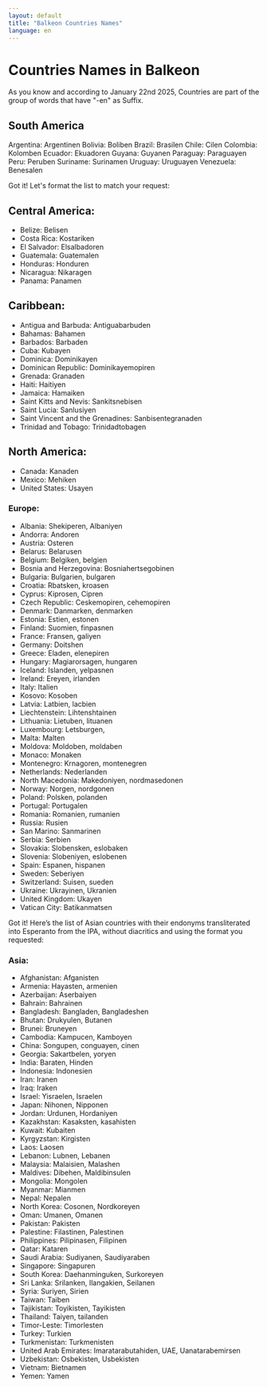 ```yaml
---
layout: default
title: "Balkeon Countries Names"
language: en
---
```


# Countries Names in Balkeon

As you know and according to January 22nd 2025, Countries are part of the group of words that have "-en" as Suffix. 

## South America

Argentina: Argentinen
Bolivia: Boliben
Brazil: Brasilen
Chile: Cilen
Colombia: Kolomben
Ecuador: Ekuadoren
Guyana: Guyanen
Paraguay: Paraguayen
Peru: Peruben
Suriname: Surinamen
Uruguay: Uruguayen
Venezuela: Benesalen

Got it! Let's format the list to match your request:

## **Central America:**
- Belize: Belisen
- Costa Rica: Kostariken
- El Salvador: Elsalbadoren
- Guatemala: Guatemalen
- Honduras: Honduren
- Nicaragua: Nikaragen
- Panama: Panamen

## **Caribbean:**
- Antigua and Barbuda: Antiguabarbuden
- Bahamas: Bahamen
- Barbados: Barbaden
- Cuba: Kubayen
- Dominica: Dominikayen
- Dominican Republic: Dominikayemopiren
- Grenada: Granaden
- Haiti: Haitiyen
- Jamaica: Hamaiken
- Saint Kitts and Nevis: Sankitsnebisen
- Saint Lucia: Sanlusiyen
- Saint Vincent and the Grenadines: Sanbisentegranaden
- Trinidad and Tobago: Trinidadtobagen

## **North America:**
- Canada: Kanaden
- Mexico: Mehiken
- United States: Usayen

### **Europe:**
- Albania: Shekiperen, Albaniyen
- Andorra: Andoren
- Austria: Osteren
- Belarus: Belarusen
- Belgium: Belgiken, belgien
- Bosnia and Herzegovina: Bosniahertsegobinen
- Bulgaria: Bulgarien, bulgaren
- Croatia: Rbatsken, kroasen
- Cyprus: Kiprosen, Cipren
- Czech Republic: Ceskemopiren, cehemopiren
- Denmark: Danmarken, denmarken
- Estonia: Estien, estonen 
- Finland: Suomien, finpasnen
- France: Fransen, galiyen
- Germany: Doitshen
- Greece: Eladen, elenepiren
- Hungary: Magiarorsagen, hungaren
- Iceland: Islanden, yelpasnen
- Ireland: Ereyen, irlanden
- Italy: Italien
- Kosovo: Kosoben
- Latvia: Latbien, lacbien
- Liechtenstein: Lihtenshtainen
- Lithuania: Lietuben, lituanen
- Luxembourg: Letsburgen, 
- Malta: Malten
- Moldova: Moldoben, moldaben
- Monaco: Monaken
- Montenegro: Krnagoren, montenegren
- Netherlands: Nederlanden
- North Macedonia: Makedoniyen, nordmasedonen
- Norway: Norgen, nordgonen
- Poland: Polsken, polanden
- Portugal: Portugalen
- Romania: Romanien, rumanien
- Russia: Rusien
- San Marino: Sanmarinen
- Serbia: Serbien
- Slovakia: Slobensken, eslobaken
- Slovenia: Slobeniyen, eslobenen
- Spain: Espanen, hispanen
- Sweden: Seberiyen
- Switzerland: Suisen, sueden
- Ukraine: Ukrayinen, Ukranien
- United Kingdom: Ukayen
- Vatican City: Batikanmatsen

Got it! Here’s the list of Asian countries with their endonyms transliterated into Esperanto from the IPA, without diacritics and using the format you requested:

### Asia:
- Afghanistan: Afganisten
- Armenia: Hayasten, armenien
- Azerbaijan: Aserbaiyen
- Bahrain: Bahrainen
- Bangladesh: Bangladen, Bangladeshen
- Bhutan: Drukyulen, Butanen
- Brunei: Bruneyen
- Cambodia: Kampucen, Kamboyen
- China: Songupen, conguayen, cinen
- Georgia: Sakartbelen, yoryen
- India: Baraten, Hinden
- Indonesia: Indonesien
- Iran: Iranen
- Iraq: Iraken
- Israel: Yisraelen, Israelen
- Japan: Nihonen, Nipponen
- Jordan: Urdunen, Hordaniyen
- Kazakhstan: Kasaksten, kasahisten
- Kuwait: Kubaiten 
- Kyrgyzstan: Kirgisten
- Laos: Laosen
- Lebanon: Lubnen, Lebanen
- Malaysia: Malaisien, Malashen
- Maldives: Dibehen, Maldibinsulen
- Mongolia: Mongolen
- Myanmar: Mianmen
- Nepal: Nepalen
- North Korea: Cosonen, Nordkoreyen
- Oman: Umanen, Omanen
- Pakistan: Pakisten
- Palestine: Filastinen, Palestinen
- Philippines: Pilipinasen, Filipinen
- Qatar: Kataren
- Saudi Arabia: Sudiyanen, Saudiyaraben
- Singapore: Singapuren
- South Korea: Daehanminguken, Surkoreyen
- Sri Lanka: Srilanken, Ilangakien, Seilanen
- Syria: Suriyen, Sirien
- Taiwan: Taiben
- Tajikistan: Toyikisten, Tayikisten
- Thailand: Taiyen, tailanden
- Timor-Leste: Timorlesten
- Turkey: Turkien
- Turkmenistan: Turkmenisten
- United Arab Emirates: Imaratarabutahiden, UAE, Uanatarabemirsen
- Uzbekistan: Osbekisten, Usbekisten
- Vietnam: Bietnamen
- Yemen: Yamen
